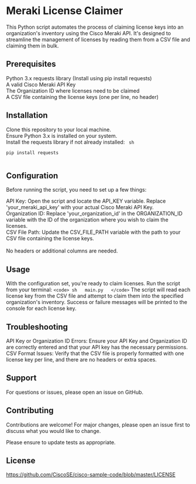 # Meraki License Claimer
This Python script automates the process of claiming license keys into an organization's inventory using the Cisco Meraki API. It's designed to streamline the management of licenses by reading them from a CSV file and claiming them in bulk.

## Prerequisites
Python 3.x
requests library (Install using pip install requests)<br>
A valid Cisco Meraki API Key<br>
The Organization ID where licenses need to be claimed<br>
A CSV file containing the license keys (one per line, no header)<br>
## Installation
Clone this repository to your local machine.<br>
Ensure Python 3.x is installed on your system.<br>
Install the requests library if not already installed:
<code>
    sh  
    pip install requests  
</code>

## Configuration
Before running the script, you need to set up a few things:<br>

API Key: Open the script and locate the API_KEY variable. Replace 'your_meraki_api_key' with your actual Cisco Meraki API Key.<br>
Organization ID: Replace 'your_organization_id' in the ORGANIZATION_ID variable with the ID of the organization where you wish to claim the licenses.<br>
CSV File Path: Update the CSV_FILE_PATH variable with the path to your CSV file containing the license keys.<br>
<br>
No headers or additional columns are needed.<br>

## Usage
With the configuration set, you're ready to claim licenses. Run the script from your terminal:
`
<code>
    sh  
    main.py  
</code>
`
The script will read each license key from the CSV file and attempt to claim them into the specified organization's inventory. Success or failure messages will be printed to the console for each license key.<br>

## Troubleshooting
API Key or Organization ID Errors: Ensure your API Key and Organization ID are correctly entered and that your API key has the necessary permissions.<br>
CSV Format Issues: Verify that the CSV file is properly formatted with one license key per line, and there are no headers or extra spaces.<br>
## Support
For questions or issues, please open an issue on GitHub.

## Contributing
Contributions are welcome! For major changes, please open an issue first to discuss what you would like to change.<br>

Please ensure to update tests as appropriate.

## License
https://github.com/CiscoSE/cisco-sample-code/blob/master/LICENSE